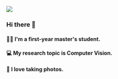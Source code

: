 ![](wisteria.jpg)
### Hi there 👋 

#### 👩‍🎓 I'm a first-year master's student.
#### 💻 My research topic is Computer Vision.
#### 📸 I love taking photos.

<!--
**sh1027/sh1027** is a ✨ _special_ ✨ repository because its `README.md` (this file) appears on your GitHub profile.

Here are some ideas to get you started:

- 🔭 I’m currently working on ...
- 🌱 I’m currently learning ...
- 👯 I’m looking to collaborate on ...
- 🤔 I’m looking for help with ...
- 💬 Ask me about ...
- 📫 How to reach me: ...
- 😄 Pronouns: ...
- ⚡ Fun fact: ...
-->
